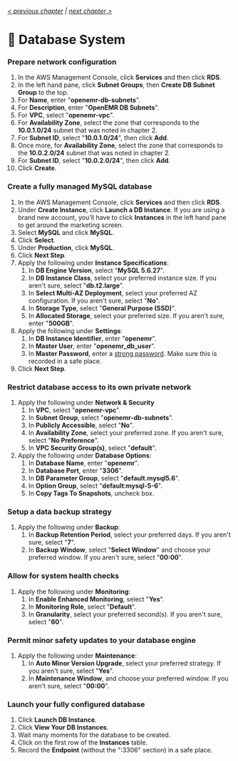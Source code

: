 _[< previous chapter](03-Network-File-System.md) | [next chapter >](05-Session-Management.md)_

# 💽 Database System

### Prepare network configuration

1. In the AWS Management Console, click **Services** and then click **RDS**.
2. In the left hand pane, click **Subnet Groups**, then **Create DB Subnet Group** to the top.
3. For **Name**, enter "**openemr-db-subnets**".
4. For **Description**, enter "**OpenEMR DB Subnets**".
5. For **VPC**, select "**openemr-vpc**".
6. For **Availability Zone**, select the zone that corresponds to the **10.0.1.0/24** subnet that was noted in chapter 2.
7. For **Subnet ID**, select "**10.0.1.0/24**", then click **Add**.
8. Once more, for **Availability Zone**, select the zone that corresponds to the **10.0.2.0/24** subnet that was noted in chapter 2.
9. For **Subnet ID**, select "**10.0.2.0/24**", then click **Add**.
10. Click **Create**.

### Create a fully managed MySQL database

1. In the AWS Management Console, click **Services** and then click **RDS**.
2. Under **Create Instance**, click **Launch a DB Instance**. If you are using a brand new account, you'll have to click **Instances** in the left hand pane to get around the marketing screen.
3. Select **MySQL** and click **MySQL**.
4. Click **Select**.
5. Under **Production**, click **MySQL**.
6. Click **Next Step**.
7. Apply the following under **Instance Specifications**:
    1. In **DB Engine Version**, select "**MySQL 5.6.27**".
    2. In **DB Instance Class**, select your preferred instance size. If you aren't sure, select "**db.t2.large**".
    3. In **Select Multi-AZ Deployment**, select your preferred AZ configuration. If you aren't sure, select "**No**".
    4. In **Storage Type**, select "**General Purpose (SSD)**".
    5. In **Allocated Storage**, select your preferred size. If you aren't sure, enter "**500GB**".
8. Apply the following under **Settings**:
    1. In **DB Instance Identifier**, enter "**openemr**".
    2. In **Master User**, enter "**openemr_db_user**".
    3. In **Master Password**, enter a [strong password](https://www.random.org/passwords/?num=1&len=16&format=html&rnd=new). Make sure this is recorded in a safe place.
9. Click **Next Step**.

### Restrict database access to its own private network

1. Apply the following under **Network & Security**
    1. In **VPC**, select "**openemr-vpc**".
    2. In **Subnet Group**, select "**openemr-db-subnets**".
    3. In **Publicly Accessible**, select "**No**".
    4. In **Availability Zone**, select your preferred zone. If you aren't sure, select "**No Preference**".
    5. In **VPC Security Group(s)**, select "**default**".
2. Apply the following under **Database Options**:
    1. In **Database Name**, enter "**openemr**".
    2. In **Database Port**, enter "**3306**".
    3. In **DB Parameter Group**, select "**default.mysql5.6**".
    4. In **Option Group**, select "**default:mysql-5-6**".
    5. In **Copy Tags To Snapshots**, uncheck box.

### Setup a data backup strategy

1. Apply the following under **Backup**:
    1. In **Backup Retention Period**, select your preferred days. If you aren't sure, select "**7**".
    2. In **Backup Window**, select "**Select Window**" and choose your preferred window. If you aren't sure, select "**00:00**".

### Allow for system health checks

1. Apply the following under **Monitoring**:
    1. In **Enable Enhanced Monitoring**, select "**Yes**".
    2. In **Monitoring Role**, select "**Default**".
    3. In **Granularity**, select your preferred second(s). If you aren't sure, select "**60**".

### Permit minor safety updates to your database engine

1. Apply the following under **Maintenance**:
    1. In **Auto Minor Version Upgrade**, select your preferred strategy. If you aren't sure, select "**Yes**".
    2. In **Maintenance Window**, and choose your preferred window. If you aren't sure, select "**00:00**".

### Launch your fully configured database

1. Click **Launch DB Instance**.
2. Click **View Your DB Instances**.
3. Wait many moments for the database to be created.
4. Click on the first row of the **Instances** table.
5. Record the **Endpoint** (without the ":3306" section) in a safe place.
